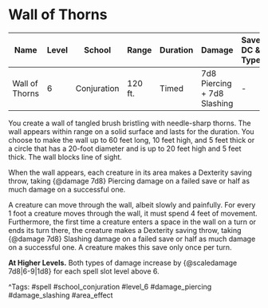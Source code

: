 # Wall of Thorns

| Name | Level | School | Range | Duration | Damage | Save DC & Type |
|------|-------|--------|-------|----------|--------|----------------|
| Wall of Thorns | 6 | Conjuration | 120 ft. | Timed | 7d8 Piercing + 7d8 Slashing | - |

You create a wall of tangled brush bristling with needle-sharp thorns. The wall appears within range on a solid surface and lasts for the duration. You choose to make the wall up to 60 feet long, 10 feet high, and 5 feet thick or a circle that has a 20-foot diameter and is up to 20 feet high and 5 feet thick. The wall blocks line of sight.

When the wall appears, each creature in its area makes a Dexterity saving throw, taking {@damage 7d8} Piercing damage on a failed save or half as much damage on a successful one.

A creature can move through the wall, albeit slowly and painfully. For every 1 foot a creature moves through the wall, it must spend 4 feet of movement. Furthermore, the first time a creature enters a space in the wall on a turn or ends its turn there, the creature makes a Dexterity saving throw, taking {@damage 7d8} Slashing damage on a failed save or half as much damage on a successful one. A creature makes this save only once per turn.

**At Higher Levels.** Both types of damage increase by {@scaledamage 7d8|6-9|1d8} for each spell slot level above 6.

^Tags: #spell #school_conjuration #level_6 #damage_piercing #damage_slashing #area_effect